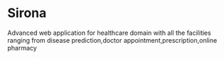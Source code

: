 # Sirona
Advanced web application for healthcare domain with all the facilities ranging from disease prediction,doctor appointment,prescription,online pharmacy
